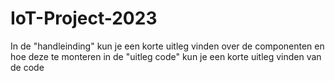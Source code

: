 # IoT-Project-2023
In de "handleinding" kun je een korte uitleg vinden over de componenten en hoe deze te monteren
in de "uitleg code" kun je een korte uitleg vinden van de code
